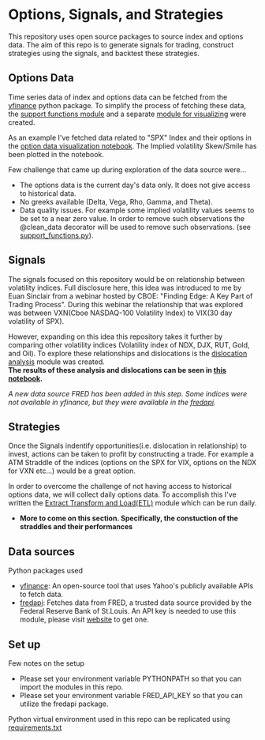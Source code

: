 # Options, Signals, and Strategies

This repository uses open source packages to source index and options data. 
The aim of this repo is to generate signals for trading, construct strategies using the signals, and backtest these strategies. 


## Options Data

Time series data of index and options data can be fetched from the [yfinance](https://ranaroussi.github.io/yfinance/index.html) python package.
To simplify the process of fetching these data, the [support functions module](./code/support_functions.py) and a separate [module for visualizing](./code/plot_functions.py) were created.

As an example I've fetched data related to "SPX" Index and their options in the [option data visualization notebook](./code/option_data_visualiztion.ipynb). The Implied volatility Skew/Smile has been plotted in the notebook.

Few challenge that came up during exploration of the data source were...
- The options data is the current day's data only. It does not give access to historical data. 
- No greeks available (Delta, Vega, Rho, Gamma, and Theta).
- Data quality issues. For example some implied volatility values seems to be set to a near zero value. In order to remove such observations the @clean_data decorator will be used to remove such observations. (see [support_functions.py](./code/support_functions.py)). 

## Signals

The signals focused on this repository would be on relationship between volatility indices. Full disclosure here, this idea was introduced to me by Euan Sinclair from a webinar hosted by CBOE: "Finding Edge: A Key Part of Trading Process". During this webinar the relationship that was explored was between VXN(Cboe NASDAQ-100 Volatility Index) to VIX(30 day volatility of SPX). 

However, expanding on this idea this repository takes it further by comparing other volatility indices (Volatility index of NDX, DJX, RUT, Gold, and Oil). To explore these relationships and dislocations is the [dislocation analysis](./code/dislocation_analysis.py) module was created.  
**The results of these analysis and dislocations can be seen in [this notebook](./code/Finding_an_Edge.ipynb).**

*A new data source FRED has been added in this step. Some indices were not available in yfinance, but they were available in the [fredapi](https://pypi.org/project/fredapi/).*

## Strategies

Once the Signals indentify opportunities(i.e. dislocation in relationship) to invest, actions can be taken to profit by constructing a trade. For example a ATM Straddle of the indices (options on the SPX for VIX, options on the NDX for VXN etc...) would be a great option.

In order to overcome the challenge of not having access to historical options data, we will collect daily options data. To accomplish this I've written the [Extract Transform and Load(ETL)](./code/ETL.py) module which can be run daily.

- **More to come on this section. Specifically, the constuction of the straddles and their performances**


## Data sources

Python packages used
- [yfinance](https://ranaroussi.github.io/yfinance/index.html): An open-source tool that uses Yahoo's publicly available APIs to fetch data.
- [fredapi](https://pypi.org/project/fredapi/): Fetches data from FRED, a trusted data source provided by the Federal Reserve Bank of St.Louis. An API key is needed to use this module, please visit [website](https://fred.stlouisfed.org/) to get one.


## Set up 

Few notes on the setup
- Please set your environment variable PYTHONPATH so that you can import the modules in this repo.
- Please set your environment variable FRED_API_KEY so that you can utilize the fredapi package.

Python virtual environment used in this repo can be replicated using [requirements.txt](./requirements.txt)